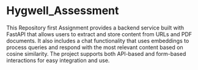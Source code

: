 # Hygwell_Assessment
This Repository first Assignment provides a backend service built with FastAPI that allows users to extract and store content from URLs and PDF documents. It also includes a chat functionality that uses embeddings to process queries and respond with the most relevant content based on cosine similarity. The project supports both API-based and form-based interactions for easy integration and use.
